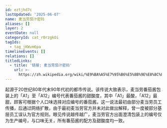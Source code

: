 ```yaml
---
id: eztjhd7c
lastUpdated: '2025-06-07'
name: 麦当劳茄汁密码
aliases: []
layer: 2
eventDate: null
categoryId: cat_r0rzgkOi
tagIds:
  - tag_jKWvm6pa
timelineEvents: []
relations: []
titledLinks:
  - title: '链接: 麦当劳茄汁密码'
    url: >-
      https://zh.wikipedia.org/wiki/%E9%BA%A5%E7%95%B6%E5%8B%9E%E8%8C%84%E6%B1%81%E5%AF%86%E7%A2%BC
---
```

起源于20世纪80年代末90年代初的都市传说。该传说大致表示，麦当劳番茄酱包装上的「A1」至「A12」编号代表番茄酱的甜酸度，其中「A1」最酸，「A12」最甜，顾客可根据个人口味选择对应编号的番茄酱。这一说法最初由部分麦当劳员工传播，后通过网络扩散，由于最初麦当劳官方并未对此做出解释，曾一度被部分基层员工误认为官方规则。眼见传说越传越广，麦当劳官方出面澄清包装上的编号仅为生产编号，与口味无关，所有番茄酱的配方及甜酸度均一致。
